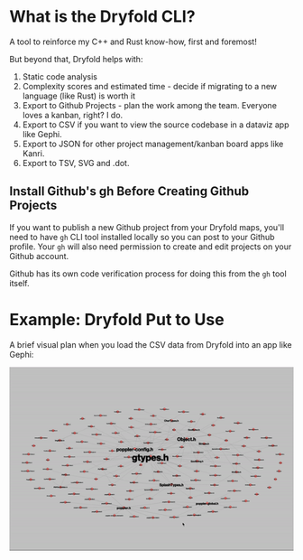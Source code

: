 # What is the Dryfold CLI?

A tool to reinforce my C++ and Rust know-how, first and foremost!

But beyond that, Dryfold helps with:

1. Static code analysis
2. Complexity scores and estimated time - decide if migrating to a new language (like Rust) is worth it
3. Export to Github Projects - plan the work among the team. Everyone loves a kanban, right? I do.
4. Export to CSV if you want to view the source codebase in a dataviz app like Gephi.
5. Export to JSON for other project management/kanban board apps like Kanri.
6. Export to TSV, SVG and .dot.

## Install Github's gh Before Creating Github Projects

If you want to publish a new Github project from your Dryfold maps, you'll need to have `gh` CLI tool installed locally so you can post to your Github profile. Your `gh` will also need permission to create and edit projects on your Github account.

Github has its own code verification process for doing this from the `gh` tool itself.

# Example: Dryfold Put to Use

A brief visual plan when you load the CSV data from Dryfold into an app like Gephi:

![PDF Poppler C++ codebase visualised in Gephi using Dryfold-CLI maps](/docs/gephi-viz.gif)

